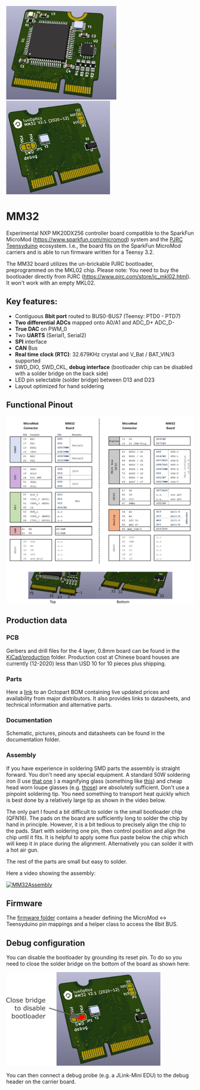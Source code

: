 
<img src="Documentation/3d_top.jpg" alt="3d top" height="250" > <img src="Documentation/3d_bottom.jpg" alt="3d bottom" height="250" >

# MM32
Experimental NXP MK20DX256 controller board compatible to the SparkFun MicroMod (https://www.sparkfun.com/micromod) system and the [PJRC Teensyduino](https://www.pjrc.com/teensy/teensyduino.html) ecosystem. I.e., the board fits on the SparkFun MicroMod carriers and is able to run firmware written for a Teensy 3.2.

The MM32 board utilizes the un-brickable PJRC bootloader, preprogrammed on the MKL02 chip. Please note: You need to buy the bootloader directly from PJRC (https://www.pjrc.com/store/ic_mkl02.html). It won't work with an empty MKL02.
## Key features:
- Contiguous **8bit port** routed to BUS0-BUS7 (Teensy: PTD0 - PTD7)
- **Two differential ADCs** mapped onto A0/A1 and ADC_D+ ADC_D-
- **True DAC** on PWM_0
- Two **UARTS** (Serial1, Serial2)
- **SPI** interface
- **CAN** Bus
- **Real time clock (RTC)**: 32.679KHz crystal and V_Bat / BAT_VIN/3
supported
- SWD_DIO, SWD_CKL, **debug interface** (bootloader chip can be disabled with a solder bridge on the back side)
- LED pin selectable (solder bridge) between D13 and D23
- Layout optimized for hand soldering

## Functional Pinout

<img src="Documentation/functions.png"/>



## Production data

### PCB
Gerbers and drill files for the 4 layer, 0.8mm board can be found in the [KiCad/production](/KiCad/Production) folder. Production cost at Chinese board houses are currently (12-2020) less than USD 10 for 10 pieces plus shipping.

### Parts
Here a [link](https://octopart.com/bom-tool/5AbwHvxe) to an Octopart BOM
containing live updated prices and availability from major distributors. It also   provides links to datasheets, and technical information and alternative parts.
### Documentation
Schematic, pictures, pinouts and datasheets can be found in the documentation folder.

### Assembly
If you have experience in soldering SMD parts the assembly is straight forward. You don't need any special equipment. A standard 50W soldering iron (I use [that one](https://www.weller-tools.com/professional/EUR/en/Professional/Soldering+technology/Soldering+irons/Low-voltage+soldering+irons/Magnastat/TCP+24+) ) a magnifying glass (something like [this]( https://www.aliexpress.com/i/4000270805536.html)) and cheap head worn loupe glasses (e.g. [those](https://www.amazon.com/AORAEM-Magnifier-Glasses-Light-Extensions/dp/B01AJOD03A/ref=pd_vtp_194_1/145-9533834-3577657?_encoding=UTF8&pd_rd_i=B01AJOD03A&pd_rd_r=63fb740a-9b8e-4cf2-9c06-6a06746b77a2&pd_rd_w=vxmCN&pd_rd_wg=adZVj&pf_rd_p=4f2ab3e8-468a-4a7c-9b91-89d6a9221c29&pf_rd_r=BTKH33K3SHZ2QSCJZ0XT&psc=1&refRID=BTKH33K3SHZ2QSCJZ0XT)) are absolutely sufficient. Don't use a pinpoint soldering tip. You need something to transport heat quickly which is best done by a relatively large tip as shown in the video below. 

The only part I found a bit difficult to solder is the small bootloader chip (QFN16). The pads on the board are sufficiently long to solder the chip by hand in principle. However, it is a bit tedious to precisely align the chip to the pads. Start with soldering one pin, then control position and align the chip until it fits. It is helpful to apply some flux paste below the chip which will keep it in place during the alignment. Alternatively you can solder it with a hot air gun.

The rest of the parts are small but easy to solder.

Here a video showing the assembly:

[![MM32Assembly](https://img.youtube.com/vi/CCVqATbAmtM/0.jpg)](https://www.youtube.com/watch?v=CCVqATbAmtM)


## Firmware

The [firmware folder](/Firmware) contains a header defining the
MicroMod <-> Teensyduino pin mappings and a helper class to access the
8bit BUS.

## Debug configuration

You can disable the bootloader by grounding its reset pin. To do so you
need to close the solder bridge on the bottom of the board as shown here:

<img src="Documentation/debugConfig.png" alt="3d top" height="250">

You can then connect a debug probe (e.g. a JLink-Mini EDU) to the debug
header on the carrier board.

